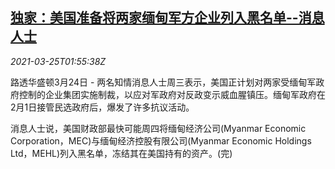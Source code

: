 <!--1616637662000-->
[独家：美国准备将两家缅甸军方企业列入黑名单--消息人士](https://cn.reuters.com/article/exclusive-myanmar-0324-wedn-idCNKBS2BH06A)
------

<div><i>2021-03-25T01:55:38Z</i></div><p>路透华盛顿3月24日 - 两名知情消息人士周三表示，美国正计划对两家受缅甸军政府控制的企业集团实施制裁，以应对军政府对反政变示威血腥镇压。缅甸军政府在2月1日接管民选政府后，爆发了许多抗议活动。</p><p>消息人士说，美国财政部最快可能周四将缅甸经济公司(Myanmar Economic Corporation，MEC)与缅甸经济控股有限公司(Myanmar Economic Holdings Ltd，MEHL)列入黑名单，冻结其在美国持有的资产。(完)</p>
